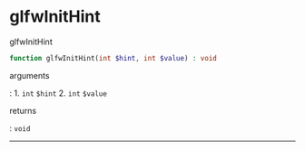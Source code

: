 # glfwInitHint
glfwInitHint

```php
function glfwInitHint(int $hint, int $value) : void
```

arguments

:    1. `int` `$hint` 
    2. `int` `$value` 

returns

:    `void` 

---
     